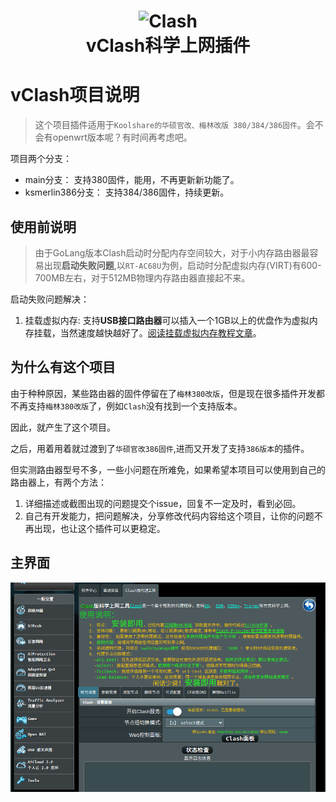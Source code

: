 <h1 align="center">
  <img src="https://github.com/learnhard-cn/clash/raw/main/res/icon-clash.png" alt="Clash" width="200">
  <br>vClash科学上网插件<br>
</h1>

# vClash项目说明
>这个项目插件适用于`Koolshare的华硕官改、梅林改版 380/384/386固件`。会不会有openwrt版本呢？有时间再考虑吧。

项目两个分支：
- main分支： 支持380固件，能用，不再更新新功能了。
- ksmerlin386分支： 支持384/386固件，持续更新。

## 使用前说明
> 由于GoLang版本Clash启动时分配内存空间较大，对于小内存路由器最容易出现**启动失败问题**,以`RT-AC68U`为例，启动时分配虚拟内存(VIRT)有600-700MB左右，对于512MB物理内存路由器直接起不来。

启动失败问题解决：

1. 挂载虚拟内存: 支持**USB接口路由器**可以插入一个1GB以上的优盘作为虚拟内存挂载，当然速度越快越好了。[阅读挂载虚拟内存教程文章](https://vlike.work/VPS/router-mount-swap.html)。



## 为什么有这个项目

由于种种原因，某些路由器的固件停留在了`梅林380改版`，但是现在很多插件开发都不再支持`梅林380改版`了，例如`Clash`没有找到一个支持版本。

因此，就产生了这个项目。

之后，用着用着就过渡到了`华硕官改386固件`,进而又开发了支持`386版本`的插件。

但实测路由器型号不多，一些小问题在所难免，如果希望本项目可以使用到自己的路由器上，有两个方法：

1. 详细描述或截图出现的问题提交个issue，回复不一定及时，看到必回。
2. 自己有开发能力，把问题解决，分享修改代码内容给这个项目，让你的问题不再出现，也让这个插件可以更稳定。


## 主界面

![](./images/demo.png)

